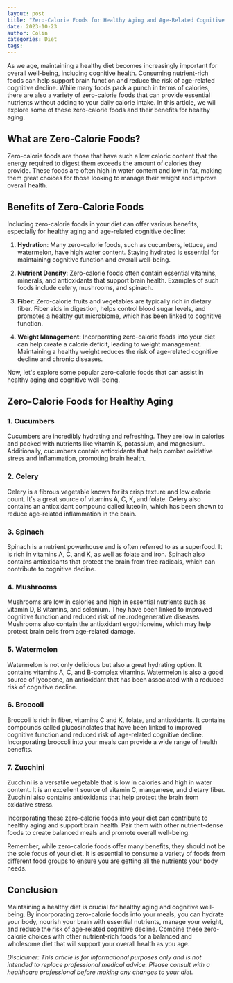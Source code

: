 ```yaml
---
layout: post
title: "Zero-Calorie Foods for Healthy Aging and Age-Related Cognitive Decline"
date: 2023-10-23
author: Colin
categories: Diet
tags: 
---
```


As we age, maintaining a healthy diet becomes increasingly important for overall well-being, including cognitive health. Consuming nutrient-rich foods can help support brain function and reduce the risk of age-related cognitive decline. While many foods pack a punch in terms of calories, there are also a variety of zero-calorie foods that can provide essential nutrients without adding to your daily calorie intake. In this article, we will explore some of these zero-calorie foods and their benefits for healthy aging.

## What are Zero-Calorie Foods?

Zero-calorie foods are those that have such a low caloric content that the energy required to digest them exceeds the amount of calories they provide. These foods are often high in water content and low in fat, making them great choices for those looking to manage their weight and improve overall health.

## Benefits of Zero-Calorie Foods

Including zero-calorie foods in your diet can offer various benefits, especially for healthy aging and age-related cognitive decline:

1. **Hydration**: Many zero-calorie foods, such as cucumbers, lettuce, and watermelon, have high water content. Staying hydrated is essential for maintaining cognitive function and overall well-being.

2. **Nutrient Density**: Zero-calorie foods often contain essential vitamins, minerals, and antioxidants that support brain health. Examples of such foods include celery, mushrooms, and spinach.

3. **Fiber**: Zero-calorie fruits and vegetables are typically rich in dietary fiber. Fiber aids in digestion, helps control blood sugar levels, and promotes a healthy gut microbiome, which has been linked to cognitive function.

4. **Weight Management**: Incorporating zero-calorie foods into your diet can help create a calorie deficit, leading to weight management. Maintaining a healthy weight reduces the risk of age-related cognitive decline and chronic diseases.

Now, let's explore some popular zero-calorie foods that can assist in healthy aging and cognitive well-being.

## Zero-Calorie Foods for Healthy Aging

### 1. Cucumbers

Cucumbers are incredibly hydrating and refreshing. They are low in calories and packed with nutrients like vitamin K, potassium, and magnesium. Additionally, cucumbers contain antioxidants that help combat oxidative stress and inflammation, promoting brain health.

### 2. Celery

Celery is a fibrous vegetable known for its crisp texture and low calorie count. It's a great source of vitamins A, C, K, and folate. Celery also contains an antioxidant compound called luteolin, which has been shown to reduce age-related inflammation in the brain.

### 3. Spinach

Spinach is a nutrient powerhouse and is often referred to as a superfood. It is rich in vitamins A, C, and K, as well as folate and iron. Spinach also contains antioxidants that protect the brain from free radicals, which can contribute to cognitive decline.

### 4. Mushrooms

Mushrooms are low in calories and high in essential nutrients such as vitamin D, B vitamins, and selenium. They have been linked to improved cognitive function and reduced risk of neurodegenerative diseases. Mushrooms also contain the antioxidant ergothioneine, which may help protect brain cells from age-related damage.

### 5. Watermelon

Watermelon is not only delicious but also a great hydrating option. It contains vitamins A, C, and B-complex vitamins. Watermelon is also a good source of lycopene, an antioxidant that has been associated with a reduced risk of cognitive decline.

### 6. Broccoli

Broccoli is rich in fiber, vitamins C and K, folate, and antioxidants. It contains compounds called glucosinolates that have been linked to improved cognitive function and reduced risk of age-related cognitive decline. Incorporating broccoli into your meals can provide a wide range of health benefits.

### 7. Zucchini

Zucchini is a versatile vegetable that is low in calories and high in water content. It is an excellent source of vitamin C, manganese, and dietary fiber. Zucchini also contains antioxidants that help protect the brain from oxidative stress.

Incorporating these zero-calorie foods into your diet can contribute to healthy aging and support brain health. Pair them with other nutrient-dense foods to create balanced meals and promote overall well-being.

Remember, while zero-calorie foods offer many benefits, they should not be the sole focus of your diet. It is essential to consume a variety of foods from different food groups to ensure you are getting all the nutrients your body needs.

## Conclusion

Maintaining a healthy diet is crucial for healthy aging and cognitive well-being. By incorporating zero-calorie foods into your meals, you can hydrate your body, nourish your brain with essential nutrients, manage your weight, and reduce the risk of age-related cognitive decline. Combine these zero-calorie choices with other nutrient-rich foods for a balanced and wholesome diet that will support your overall health as you age.

_Disclaimer: This article is for informational purposes only and is not intended to replace professional medical advice. Please consult with a healthcare professional before making any changes to your diet._